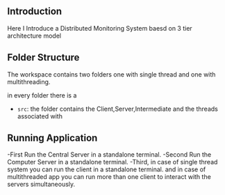 ## Introduction

Here I Introduce a Distributed Monitoring System baesd on 3 tier architecture model

## Folder Structure

The workspace contains two folders one with single thread and one with multithreading.

in every folder there is a
- `src`: the folder contains the Client,Server,Intermediate and the threads associated with


## Running Application

-First Run the Central Server in a standalone terminal.
-Second Run the Computer Server in a standalone terminal.
-Third, in case of single thread system you can run the client in a standalone terminal. and in case of multithreaded app you can run more than one client to interact with the servers simultaneously.
